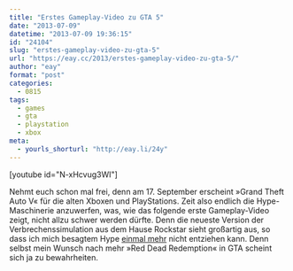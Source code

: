 ```yaml
---
title: "Erstes Gameplay-Video zu GTA 5"
date: "2013-07-09"
datetime: "2013-07-09 19:36:15"
id: "24104"
slug: "erstes-gameplay-video-zu-gta-5"
url: "https://eay.cc/2013/erstes-gameplay-video-zu-gta-5/"
author: "eay"
format: "post"
categories:
  - 0815
tags:
  - games
  - gta
  - playstation
  - xbox
meta:
  - yourls_shorturl: "http://eay.li/24y"
---
```


\[youtube id="N-xHcvug3WI"\]

Nehmt euch schon mal frei, denn am 17. September erscheint »Grand Theft Auto V« für die alten Xboxen und PlayStations. Zeit also endlich die Hype-Maschinerie anzuwerfen, was, wie das folgende erste Gameplay-Video zeigt, nicht allzu schwer werden dürfte. Denn die neueste Version der Verbrechenssimulation aus dem Hause Rockstar sieht großartig aus, so dass ich mich besagtem Hype [einmal mehr](//eay.cc/2008/erster-test-von-gta-iv/) nicht entziehen kann. Denn selbst mein Wunsch nach mehr »Red Dead Redemption« in GTA scheint sich ja zu bewahrheiten.
